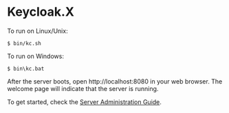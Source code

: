 Keycloak.X
==========

To run on Linux/Unix:

    $ bin/kc.sh

To run on Windows:

    $ bin\kc.bat

After the server boots, open http://localhost:8080 in your web browser. The welcome page will indicate that the server is running.

To get started, check the [Server Administration Guide](https://www.keycloak.org/docs/latest/server_admin).